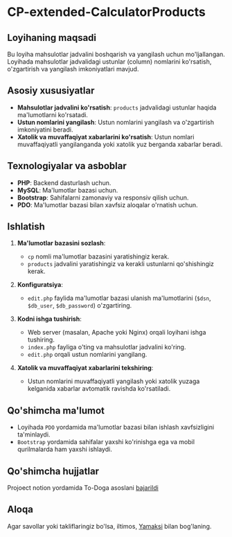 # CP-extended-CalculatorProducts

## Loyihaning maqsadi

Bu loyiha mahsulotlar jadvalini boshqarish va yangilash uchun mo'ljallangan. Loyihada mahsulotlar jadvalidagi ustunlar (column) nomlarini ko'rsatish, o'zgartirish va yangilash imkoniyatlari mavjud.

## Asosiy xususiyatlar

- **Mahsulotlar jadvalini ko'rsatish**: `products` jadvalidagi ustunlar haqida ma'lumotlarni ko'rsatadi.
- **Ustun nomlarini yangilash**: Ustun nomlarini yangilash va o'zgartirish imkoniyatini beradi.
- **Xatolik va muvaffaqiyat xabarlarini ko'rsatish**: Ustun nomlari muvaffaqiyatli yangilanganda yoki xatolik yuz berganda xabarlar beradi.

## Texnologiyalar va asboblar

- **PHP**: Backend dasturlash uchun.
- **MySQL**: Ma'lumotlar bazasi uchun.
- **Bootstrap**: Sahifalarni zamonaviy va responsiv qilish uchun.
- **PDO**: Ma'lumotlar bazasi bilan xavfsiz aloqalar o'rnatish uchun.

## Ishlatish

1. **Ma'lumotlar bazasini sozlash**:
   - `cp` nomli ma'lumotlar bazasini yaratishingiz kerak.
   - `products` jadvalini yaratishingiz va kerakli ustunlarni qo'shishingiz kerak.

2. **Konfiguratsiya**:
   - `edit.php` faylida ma'lumotlar bazasi ulanish ma'lumotlarini (`$dsn`, `$db_user`, `$db_password`) o'zgartiring.

3. **Kodni ishga tushirish**:
   - Web server (masalan, Apache yoki Nginx) orqali loyihani ishga tushiring.
   - `index.php` fayliga o'ting va mahsulotlar jadvalini ko'ring.
   - `edit.php` orqali ustun nomlarini yangilang.

4. **Xatolik va muvaffaqiyat xabarlarini tekshiring**:
   - Ustun nomlarini muvaffaqiyatli yangilash yoki xatolik yuzaga kelganida xabarlar avtomatik ravishda ko'rsatiladi.

## Qo'shimcha ma'lumot

- Loyihada `PDO` yordamida ma'lumotlar bazasi bilan ishlash xavfsizligini ta'minlaydi.
- `Bootstrap` yordamida sahifalar yaxshi ko'rinishga ega va mobil qurilmalarda ham yaxshi ishlaydi.

## Qo'shimcha hujjatlar

Projoect notion yordamida To-Doga asoslani [bajarildi](https://www.notion.so/New-Website-94e684de4cf14518a73cfc2db8b1473d?pvs=4)


## Aloqa

Agar savollar yoki takliflaringiz bo'lsa, iltimos, [Yamaksi](mailto:koklok444@gmail.com) bilan bog'laning.

